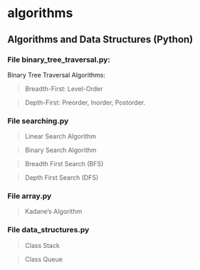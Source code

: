 # algorithms

## Algorithms and Data Structures (Python)

### File binary_tree_traversal.py:

Binary Tree Traversal Algorithms:

> Breadth-First: Level-Order

> Depth-First: Preorder, Inorder, Postorder.


### File searching.py

> Linear Search Algorithm

> Binary Search Algorithm

> Breadth First Search (BFS)

> Depth First Search (DFS)


### File array.py

> Kadane’s Algorithm


### File data_structures.py

> Class Stack

> Class Queue
